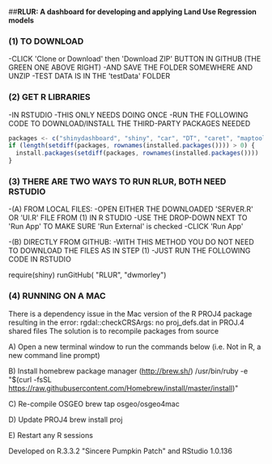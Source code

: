 
##__RLUR: A dashboard for developing and applying Land Use Regression models__










### __(1) TO DOWNLOAD__
-CLICK 'Clone or Download' then 'Download ZIP' BUTTON IN GITHUB (THE GREEN ONE ABOVE RIGHT)
-AND SAVE THE FOLDER SOMEWHERE AND UNZIP
-TEST DATA IS IN THE 'testData' FOLDER

### (2) GET R LIBRARIES
-IN RSTUDIO
-THIS ONLY NEEDS DOING ONCE
-RUN THE FOLLOWING CODE TO DOWNLOAD/INSTALL THE THIRD-PARTY PACKAGES NEEDED

```javascript
packages <- c("shinydashboard", "shiny", "car", "DT", "caret", "maptools", "rgdal", "raster", "sp", "rgeos", "leaflet", "shinyBS", "RColorBrewer")
if (length(setdiff(packages, rownames(installed.packages()))) > 0) {
  install.packages(setdiff(packages, rownames(installed.packages())))  
}
```

### (3) THERE ARE TWO WAYS TO RUN RLUR, BOTH NEED RSTUDIO

-(A) FROM LOCAL FILES:
-OPEN EITHER THE DOWNLOADED 'SERVER.R' OR 'UI.R' FILE FROM (1) IN R STUDIO 
-USE THE DROP-DOWN NEXT TO 'Run App' TO MAKE SURE 'Run External' is checked
-CLICK 'Run App' 

-(B) DIRECTLY FROM GITHUB:
-WITH THIS METHOD YOU DO NOT NEED TO DOWNLOAD THE FILES AS IN STEP (1)
-JUST RUN THE FOLLOWING CODE IN RSTUDIO

require(shiny)
runGitHub( "RLUR", "dwmorley") 

### (4) RUNNING ON A MAC

There is a dependency issue in the Mac version of the R PROJ4 package resulting in the error:
rgdal::checkCRSArgs: no proj_defs.dat in PROJ.4 shared files
The solution is to recompile packages from source

A) Open a new terminal window to run the commands below (i.e. Not in R, a new command line prompt)

B) Install homebrew package manager (http://brew.sh/)
/usr/bin/ruby -e "$(curl -fsSL https://raw.githubusercontent.com/Homebrew/install/master/install)"

C) Re-compile OSGEO
brew tap osgeo/osgeo4mac
  
D) Update PROJ4
brew install proj

E) Restart any R sessions






Developed on R.3.3.2 "Sincere Pumpkin Patch" and RStudio 1.0.136

